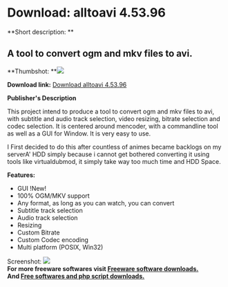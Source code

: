 # Download: alltoavi 4.53.96

**Short description: **

## A tool to convert ogm and mkv files to avi.

  
**Thumbshot: **![](http://www.freewarefiles.com/screenshot/alltoavi_md.gif)   
  
**Download link:** [Download alltoavi 4.53.96](http://freesoftwares.boysofts.com/Alltoavi_program_18184.html)  
  

**Publisher's Description**  
  

This project intend to produce a tool to convert ogm and mkv files to avi,
with subtitle and audio track selection, video resizing, bitrate selection and
codec selection. It is centered around mencoder, with a commandline tool as
well as a GUI for Window. It is very easy to use.

I First decided to do this after countless of animes became backlogs on my
serverA' HDD simply because i cannot get bothered converting it using tools
like virtualdubmod, it simply take way too much time and HDD Space.

**Features:**

  * GUI !New! 
  * 100% OGM/MKV support 
  * Any format, as long as you can watch, you can convert 
  * Subtitle track selection 
  * Audio track selection 
  * Resizing 
  * Custom Bitrate 
  * Custom Codec encoding 
  * Multi platform (POSIX, Win32) 

  
  
Screenshot: ![](http://www.freewarefiles.com/screenshot/alltoavi.gif)  
**For more freeware softwares visit [Freeware software downloads.](http://freesoftwares.boysofts.com/)**   
**And [Free softwares and php script downloads.](http://www.boysofts.com/)**

